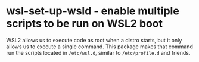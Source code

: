# wsl-set-up-wsld - enable multiple scripts to be run on WSL2 boot

WSL2 allows us to execute code as root when a distro starts, but it only allows us to execute a single command. This package makes that command run the scripts located in `/etc/wsl.d`, similar to `/etc/profile.d` and friends.
